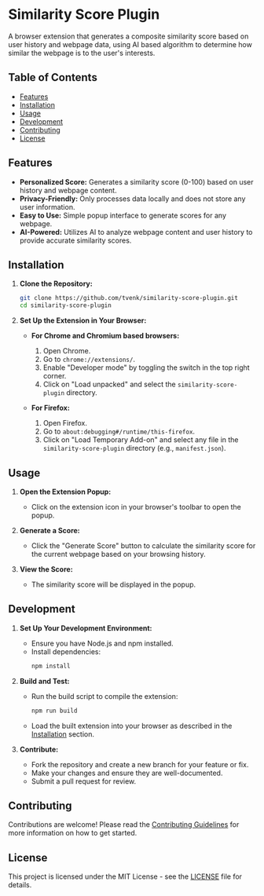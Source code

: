 # Similarity Score Plugin

A browser extension that generates a composite similarity score based on user history and webpage data, using AI based algorithm to determine how similar the webpage is to the user's interests.

## Table of Contents

- [Features](#features)
- [Installation](#installation)
- [Usage](#usage)
- [Development](#development)
- [Contributing](#contributing)
- [License](#license)

## Features

- **Personalized Score:** Generates a similarity score (0-100) based on user history and webpage content.
- **Privacy-Friendly:** Only processes data locally and does not store any user information.
- **Easy to Use:** Simple popup interface to generate scores for any webpage.
- **AI-Powered:** Utilizes AI to analyze webpage content and user history to provide accurate similarity scores.

## Installation

1. **Clone the Repository:**
   ```sh
   git clone https://github.com/tvenk/similarity-score-plugin.git
   cd similarity-score-plugin
   ```

2. **Set Up the Extension in Your Browser:**
   - **For Chrome and Chromium based browsers:**
     1. Open Chrome.
     2. Go to `chrome://extensions/`.
     3. Enable "Developer mode" by toggling the switch in the top right corner.
     4. Click on "Load unpacked" and select the `similarity-score-plugin` directory.

   - **For Firefox:**
     1. Open Firefox.
     2. Go to `about:debugging#/runtime/this-firefox`.
     3. Click on "Load Temporary Add-on" and select any file in the `similarity-score-plugin` directory (e.g., `manifest.json`).

## Usage

1. **Open the Extension Popup:**
   - Click on the extension icon in your browser's toolbar to open the popup.

2. **Generate a Score:**
   - Click the "Generate Score" button to calculate the similarity score for the current webpage based on your browsing history.

3. **View the Score:**
   - The similarity score will be displayed in the popup.

## Development

1. **Set Up Your Development Environment:**
   - Ensure you have Node.js and npm installed.
   - Install dependencies:
     ```sh
     npm install
     ```

2. **Build and Test:**
   - Run the build script to compile the extension:
     ```sh
     npm run build
     ```
   - Load the built extension into your browser as described in the [Installation](#installation) section.

3. **Contribute:**
   - Fork the repository and create a new branch for your feature or fix.
   - Make your changes and ensure they are well-documented.
   - Submit a pull request for review.

## Contributing

Contributions are welcome! Please read the [Contributing Guidelines](CONTRIBUTING.md) for more information on how to get started.

## License

This project is licensed under the MIT License - see the [LICENSE](LICENSE) file for details.
